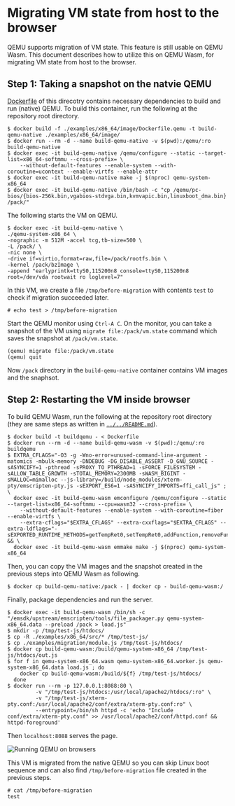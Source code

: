 # Migrating VM state from host to the browser

QEMU supports migration of VM state.
This feature is still usable on QEMU Wasm.
This document describes how to utilize this on QEMU Wasm, for migrating VM state from host to the browser.

## Step 1: Taking a snapshot on the natvie QEMU

[Dockerfile](./Dockerfile) of this direcotry contains necessary dependencies to build and run (native) QEMU.
To build this container, run the following at the repository root directory.

```
$ docker build -f ./examples/x86_64/image/Dockerfile.qemu -t build-qemu-native ./examples/x86_64/image/
$ docker run --rm -d --name build-qemu-native -v $(pwd):/qemu/:ro build-qemu-native
$ docker exec -it build-qemu-native /qemu/configure --static --target-list=x86_64-softmmu --cross-prefix= \
    --without-default-features --enable-system --with-coroutine=ucontext --enable-virtfs --enable-attr
$ docker exec -it build-qemu-native make -j $(nproc) qemu-system-x86_64
$ docker exec -it build-qemu-native /bin/bash -c "cp /qemu/pc-bios/{bios-256k.bin,vgabios-stdvga.bin,kvmvapic.bin,linuxboot_dma.bin} /pack/"
```

The following starts the VM on QEMU.

```
$ docker exec -it build-qemu-native \
./qemu-system-x86_64 \
-nographic -m 512M -accel tcg,tb-size=500 \
-L /pack/ \
-nic none \
-drive if=virtio,format=raw,file=/pack/rootfs.bin \
-kernel /pack/bzImage \
-append "earlyprintk=ttyS0,115200n8 console=ttyS0,115200n8 root=/dev/vda rootwait ro loglevel=7"
```

In this VM, we create a file `/tmp/before-migration` with contents `test` to check if migration succeeded later.

```
# echo test > /tmp/before-migration
```

Start the QEMU monitor using `Ctrl-A C`.
On the monitor, you can take a snapshot of the VM using `migrate file:/pack/vm.state` command which saves the snapshot at `/pack/vm.state`.

```
(qemu) migrate file:/pack/vm.state
(qemu) quit
```

Now `/pack` directory in the `build-qemu-native` container contains VM images and the snaphsot.

## Step 2: Restarting the VM inside browser

To build QEMU Wasm, run the following at the repository root directory (they are same steps as written in [`../../README.md`](../../README.md)).

```console
$ docker build -t buildqemu - < Dockerfile
$ docker run --rm -d --name build-qemu-wasm -v $(pwd):/qemu/:ro buildqemu
$ EXTRA_CFLAGS="-O3 -g -Wno-error=unused-command-line-argument -matomics -mbulk-memory -DNDEBUG -DG_DISABLE_ASSERT -D_GNU_SOURCE -sASYNCIFY=1 -pthread -sPROXY_TO_PTHREAD=1 -sFORCE_FILESYSTEM -sALLOW_TABLE_GROWTH -sTOTAL_MEMORY=2300MB -sWASM_BIGINT -sMALLOC=mimalloc --js-library=/build/node_modules/xterm-pty/emscripten-pty.js -sEXPORT_ES6=1 -sASYNCIFY_IMPORTS=ffi_call_js" ; \
  docker exec -it build-qemu-wasm emconfigure /qemu/configure --static --target-list=x86_64-softmmu --cpu=wasm32 --cross-prefix= \
    --without-default-features --enable-system --with-coroutine=fiber --enable-virtfs \
    --extra-cflags="$EXTRA_CFLAGS" --extra-cxxflags="$EXTRA_CFLAGS" --extra-ldflags="-sEXPORTED_RUNTIME_METHODS=getTempRet0,setTempRet0,addFunction,removeFunction,TTY,FS" && \
  docker exec -it build-qemu-wasm emmake make -j $(nproc) qemu-system-x86_64
```

Then, you can copy the VM images and the snapshot created in the previous steps into QEMU Wasm as following.

```
$ docker cp build-qemu-native:/pack - | docker cp - build-qemu-wasm:/
```

Finally, package dependencies and run the server.

```
$ docker exec -it build-qemu-wasm /bin/sh -c "/emsdk/upstream/emscripten/tools/file_packager.py qemu-system-x86_64.data --preload /pack > load.js"
$ mkdir -p /tmp/test-js/htdocs/
$ cp -R ./examples/x86_64/src/* /tmp/test-js/
$ cp ./examples/migration/module.js /tmp/test-js/htdocs/
$ docker cp build-qemu-wasm:/build/qemu-system-x86_64 /tmp/test-js/htdocs/out.js
$ for f in qemu-system-x86_64.wasm qemu-system-x86_64.worker.js qemu-system-x86_64.data load.js ; do
    docker cp build-qemu-wasm:/build/${f} /tmp/test-js/htdocs/
  done
$ docker run --rm -p 127.0.0.1:8088:80 \
         -v "/tmp/test-js/htdocs:/usr/local/apache2/htdocs/:ro" \
         -v "/tmp/test-js/xterm-pty.conf:/usr/local/apache2/conf/extra/xterm-pty.conf:ro" \
         --entrypoint=/bin/sh httpd -c 'echo "Include conf/extra/xterm-pty.conf" >> /usr/local/apache2/conf/httpd.conf && httpd-foreground'
```

Then `localhost:8088` serves the page.

![Running QEMU on browser](../../images/x86_64-migration.png)s

This VM is migrated from the native QEMU so you can skip Linux boot sequence and can also find `/tmp/before-migration` file created in the previous steps.

```
# cat /tmp/before-migration
test
```

